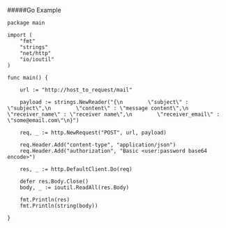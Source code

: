 
#####Go Example

    package main
    
    import (
        "fmt"
        "strings"
        "net/http"
        "io/ioutil"
    )
    
    func main() {
    
        url := "http://host_to_request/mail"
    
        payload := strings.NewReader("{\n        \"subject\" : \"subject\",\n        \"content\" : \"message content\",\n        \"receiver_name\" : \"receiver name\",\n        \"receiver_email\" : \"some@email.com\"\n}")
    
        req, _ := http.NewRequest("POST", url, payload)
    
        req.Header.Add("content-type", "application/json")
        req.Header.Add("authorization", "Basic <user:password base64 encode>")
    
        res, _ := http.DefaultClient.Do(req)
    
        defer res.Body.Close()
        body, _ := ioutil.ReadAll(res.Body)
    
        fmt.Println(res)
        fmt.Println(string(body))
    
    }
